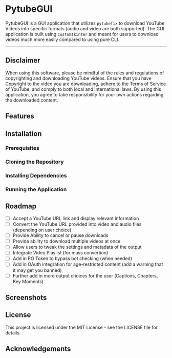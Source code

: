 # PytubeGUI

PytubeGUI is a GUI application that utilizes `pytubefix` to download YouTube Videos into specific formats (audio and video are both supported). The GUI application is built using `customtkinter` and meant for users to download videos much more easily compared to using pure CLI.

---

## Disclaimer
When using this software, please be mindful of the rules and regulations of copyrighting and downloading YouTube videos. Ensure that you have Copyright to the video you are downloading, adhere to the Terms of Service of YouTube, and comply to both local and international laws. By using this application, you agree to take responsibility for your own actions regarding the downloaded content.

## Features

## Installation

### Prerequisites

### Cloning the Repository

### Installing Dependencies

### Running the Application

## Roadmap
- [ ] Accept a YouTube URL link and display relevant information
- [ ] Convert the YouTube URL provided into video and audio files (depending on user choice)
- [ ] Provide Ability to cancel or pause downloads
- [ ] Provide ability to download multiple videos at once
- [ ] Allow users to tweak the settings and metadata of the output
- [ ] Integrate Video Playlist (for mass convertion)
- [ ] Add in PO Token to bypass bot checking (when needed)
- [ ] Add in OAuth integration for age-restricted content (add a warning that it may get you banned)
- [ ] Further add in more output choices for the user (Captions, Chapters, Key Moments)

## Screenshots

## License
This project is licensed under the MIT License - see the LICENSE file for details.

## Acknowledgements


